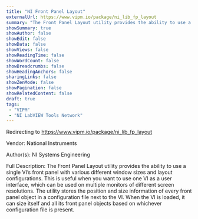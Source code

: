 ```yaml
---
title: "NI Front Panel Layout"
externalUrl: https://www.vipm.io/package/ni_lib_fp_layout
summary: "The Front Panel Layout utility provides the ability to use a single VI’s front panel with various different window sizes and layout configurations."
showSummary: true
showAuthor: false
showEdit: false
showData: false
showViews: false
showReadingTime: false
showWordCount: false
showBreadcrumbs: false
showHeadingAnchors: false
sharingLinks: false
showZenMode: false
showPagination: false
showRelatedContent: false
draft: true
tags:
 - "VIPM"
 - "NI LabVIEW Tools Network"
---
```


Redirecting to https://www.vipm.io/package/ni_lib_fp_layout

Vendor: National Instruments

Author(s): NI Systems Engineering
 
Full Description:
The Front Panel Layout utility provides the ability to use a single VI’s front panel with various different window sizes and layout configurations.  This is useful when you want to use one VI as a user interface, which can be used on multiple monitors of different screen resolutions.  The utility stores the position and size information of every front panel object in a configuration file next to the VI.  When the VI is loaded, it can size itself and all its front panel objects based on whichever configuration file is present.